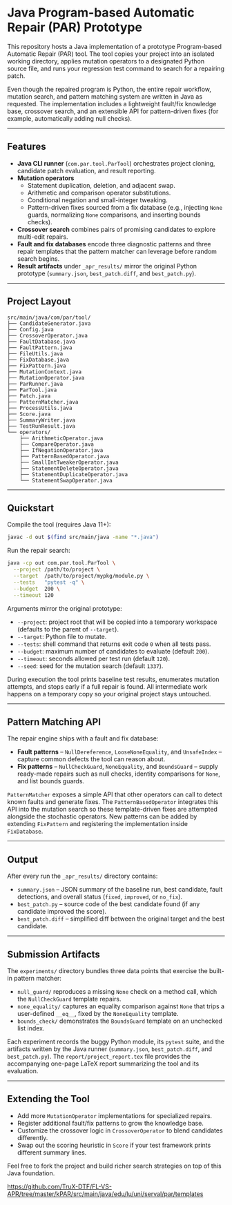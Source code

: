<a name="readme-top"></a>

# Java Program-based Automatic Repair (PAR) Prototype

This repository hosts a Java implementation of a prototype Program-based Automatic Repair (PAR) tool. The tool copies your project
into an isolated working directory, applies mutation operators to a designated Python source file, and runs your regression test
command to search for a repairing patch.

Even though the repaired program is Python, the entire repair workflow, mutation search, and pattern matching system are written
in Java as requested. The implementation includes a lightweight fault/fix knowledge base, crossover search, and an extensible
API for pattern-driven fixes (for example, automatically adding null checks).

---

## Features

- **Java CLI runner** (`com.par.tool.ParTool`) orchestrates project cloning, candidate patch evaluation, and result reporting.
- **Mutation operators**
  - Statement duplication, deletion, and adjacent swap.
  - Arithmetic and comparison operator substitutions.
  - Conditional negation and small-integer tweaking.
  - Pattern-driven fixes sourced from a fix database (e.g., injecting `None` guards, normalizing `None` comparisons, and
    inserting bounds checks).
- **Crossover search** combines pairs of promising candidates to explore multi-edit repairs.
- **Fault and fix databases** encode three diagnostic patterns and three repair templates that the pattern matcher can leverage
  before random search begins.
- **Result artifacts** under `_apr_results/` mirror the original Python prototype (`summary.json`, `best_patch.diff`, and
  `best_patch.py`).

---

## Project Layout

```
src/main/java/com/par/tool/
├── CandidateGenerator.java
├── Config.java
├── CrossoverOperator.java
├── FaultDatabase.java
├── FaultPattern.java
├── FileUtils.java
├── FixDatabase.java
├── FixPattern.java
├── MutationContext.java
├── MutationOperator.java
├── ParRunner.java
├── ParTool.java
├── Patch.java
├── PatternMatcher.java
├── ProcessUtils.java
├── Score.java
├── SummaryWriter.java
├── TestRunResult.java
└── operators/
    ├── ArithmeticOperator.java
    ├── CompareOperator.java
    ├── IfNegationOperator.java
    ├── PatternBasedOperator.java
    ├── SmallIntTweakerOperator.java
    ├── StatementDeleteOperator.java
    ├── StatementDuplicateOperator.java
    └── StatementSwapOperator.java
```

---

## Quickstart

Compile the tool (requires Java 11+):

```bash
javac -d out $(find src/main/java -name "*.java")
```

Run the repair search:

```bash
java -cp out com.par.tool.ParTool \
  --project /path/to/project \
  --target  /path/to/project/mypkg/module.py \
  --tests   "pytest -q" \
  --budget  200 \
  --timeout 120
```

Arguments mirror the original prototype:

- `--project`: project root that will be copied into a temporary workspace (defaults to the parent of `--target`).
- `--target`: Python file to mutate.
- `--tests`: shell command that returns exit code `0` when all tests pass.
- `--budget`: maximum number of candidates to evaluate (default `200`).
- `--timeout`: seconds allowed per test run (default `120`).
- `--seed`: seed for the mutation search (default `1337`).

During execution the tool prints baseline test results, enumerates mutation attempts, and stops early if a full repair is found.
All intermediate work happens on a temporary copy so your original project stays untouched.

---

## Pattern Matching API

The repair engine ships with a fault and fix database:

- **Fault patterns** – `NullDereference`, `LooseNoneEquality`, and `UnsafeIndex` – capture common defects the tool can reason about.
- **Fix patterns** – `NullCheckGuard`, `NoneEquality`, and `BoundsGuard` – supply ready-made repairs such as null checks, identity
  comparisons for `None`, and list bounds guards.

`PatternMatcher` exposes a simple API that other operators can call to detect known faults and generate fixes. The
`PatternBasedOperator` integrates this API into the mutation search so these template-driven fixes are attempted alongside the
stochastic operators. New patterns can be added by extending `FixPattern` and registering the implementation inside
`FixDatabase`.

---

## Output

After every run the `_apr_results/` directory contains:

- `summary.json` – JSON summary of the baseline run, best candidate, fault detections, and overall status (`fixed`, `improved`, or
  `no_fix`).
- `best_patch.py` – source code of the best candidate found (if any candidate improved the score).
- `best_patch.diff` – simplified diff between the original target and the best candidate.

---

## Submission Artifacts

The `experiments/` directory bundles three data points that exercise the built-in pattern matcher:

- `null_guard/` reproduces a missing `None` check on a method call, which the `NullCheckGuard` template repairs.
- `none_equality/` captures an equality comparison against `None` that trips a user-defined `__eq__`, fixed by the `NoneEquality` template.
- `bounds_check/` demonstrates the `BoundsGuard` template on an unchecked list index.

Each experiment records the buggy Python module, its `pytest` suite, and the artifacts written by the Java runner (`summary.json`,
`best_patch.diff`, and `best_patch.py`). The `report/project_report.tex` file provides the accompanying one-page LaTeX report summarizing the tool and its evaluation.

---

## Extending the Tool

- Add more `MutationOperator` implementations for specialized repairs.
- Register additional fault/fix patterns to grow the knowledge base.
- Customize the crossover logic in `CrossoverOperator` to blend candidates differently.
- Swap out the scoring heuristic in `Score` if your test framework prints different summary lines.

Feel free to fork the project and build richer search strategies on top of this Java foundation.

https://github.com/TruX-DTF/FL-VS-APR/tree/master/kPAR/src/main/java/edu/lu/uni/serval/par/templates
